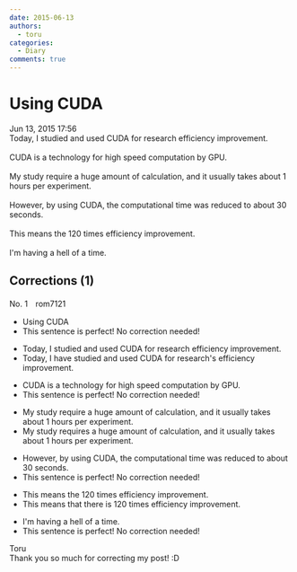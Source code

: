 ```yaml
---
date: 2015-06-13
authors:
  - toru
categories:
  - Diary
comments: true
---
```


# Using CUDA
<div class="date">Jun 13, 2015 17:56</div>
<div id="post"><div id="body_show_ori">
Today, I studied and used CUDA for research efficiency improvement.<br/><br/>CUDA is a technology for high speed computation by GPU.<br/><br/>My study require a huge amount of calculation, and it usually takes about 1 hours per experiment.<br/><br/>However, by using CUDA, the computational time was reduced to about 30 seconds.<br/><br/>This means the 120 times efficiency improvement.<br/><br/>I'm having a hell of a time.
</div></div>

<!-- more -->


## Corrections (1)
<div id="block"><div class="first_name"> No. 1　<span class="just_name">rom7121</span></div><div id="block2">
<ul class="correction_field">
<li class="incorrect">Using CUDA</li>
<li class="corrected perfect">This sentence is perfect! No correction needed!</li>
</ul>
<ul class="correction_field">
<li class="incorrect">Today, I studied and used CUDA for research efficiency improvement.</li>
<li class="corrected correct">
Today, I <span class="f_red">have</span> studied and used CUDA for resear<span class="f_red">ch's </span>efficiency improvement.
</li>
</ul>
<ul class="correction_field">
<li class="incorrect">CUDA is a technology for high speed computation by GPU.</li>
<li class="corrected perfect">This sentence is perfect! No correction needed!</li>
</ul>
<ul class="correction_field">
<li class="incorrect">My study require a huge amount of calculation, and it usually takes about 1 hours per experiment.</li>
<li class="corrected correct">
My study require<span class="f_red">s</span> a huge amount of calculation, and it usually takes about 1 hours per experiment.
</li>
</ul>
<ul class="correction_field">
<li class="incorrect">However, by using CUDA, the computational time was reduced to about 30 seconds.</li>
<li class="corrected perfect">This sentence is perfect! No correction needed!</li>
</ul>
<ul class="correction_field">
<li class="incorrect">This means the 120 times efficiency improvement.</li>
<li class="corrected correct">
This means<span class="f_blue"> that there is </span> 120 times efficiency improvement.
</li>
</ul>
<ul class="correction_field">
<li class="incorrect">I'm having a hell of a time.</li>
<li class="corrected perfect">This sentence is perfect! No correction needed!</li>
</ul>
</div><div class="name"><span class="just_name">Toru</span><br>
Thank you so much for correcting my post! :D
</div>
</div>
